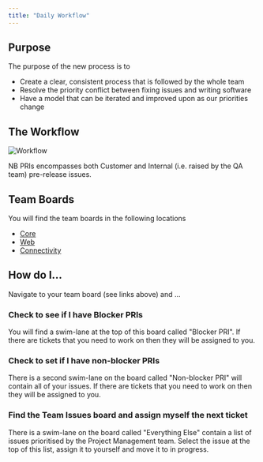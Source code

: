```yaml
---
title: "Daily Workflow"
---
```


## Purpose
The purpose of the new process is to

- Create a clear, consistent process that is followed by the whole team
- Resolve the priority conflict between fixing issues and writing software
- Have a model that can be iterated and improved upon as our priorities change

## The Workflow

![][image-1]

NB PRIs encompasses both Customer and Internal (i.e. raised by the QA team) pre-release issues.

## Team Boards
You will find the team boards in the following locations

- [Core][1]
- [Web][2]
- [Connectivity][3]


## How do I…
Navigate to your team board (see links above) and …

### Check to see if I have Blocker PRIs
You will find a swim-lane at the top of this board called "Blocker PRI". If there are tickets that you need to work on then they will be assigned to you.

### Check to set if I have non-blocker PRIs
There is a second swim-lane on the board called "Non-blocker PRI" will contain all of your issues. If there are tickets that you need to work on then they will be assigned to you.  

### Find the Team Issues board and assign myself the next ticket
There is a swim-lane on the board called "Everything Else" contain a list of issues prioritised by the Project Management team. Select the issue at the top of this list, assign it to yourself and move it to in progress. 

[1]:	http://jira.intuitivesystems.co.uk/secure/RapidBoard.jspa?rapidView=234
[2]:	http://jira.intuitivesystems.co.uk/secure/RapidBoard.jspa?rapidView=237
[3]:	http://jira.intuitivesystems.co.uk/secure/RapidBoard.jspa?rapidView=239

[image-1]:	Workflow.png "Workflow"